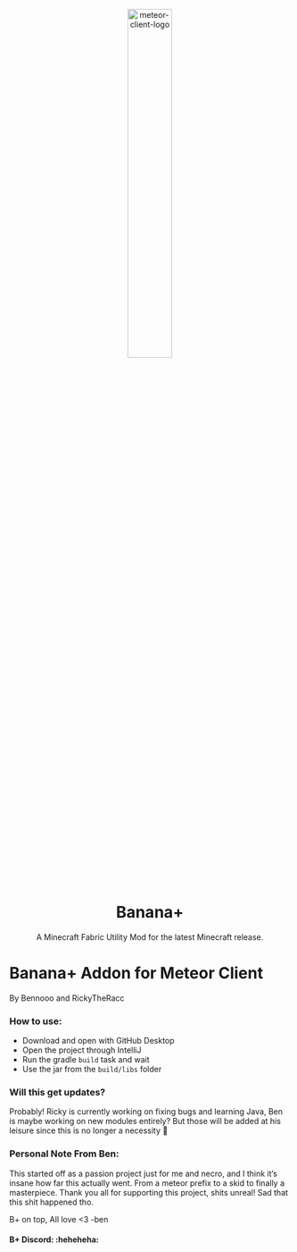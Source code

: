 <p align="center">
<img src="https://raw.githubusercontent.com/Bennooo/banana-for-everyone/main/src/main/resources/assets/bananaplus/logo.png" alt="meteor-client-logo" width="40%"/>
</p>
<h1 align="center">Banana+</h1>
<p align="center">A Minecraft Fabric Utility Mod for the latest Minecraft release.</p>

# Banana+ Addon for Meteor Client

By Bennooo and RickyTheRacc

### How to use:
- Download and open with GitHub Desktop
- Open the project through IntelliJ
- Run the gradle `build` task and wait
- Use the jar from the `build/libs` folder

### Will this get updates?
Probably! Ricky is currently working on fixing bugs and learning Java, Ben is maybe working on new modules entirely? But those will be added at his leisure since this is no longer a necessity :pray:

### Personal Note From Ben: 
This started off as a passion project just for me and necro, and I think it’s insane how far this actually went. From a meteor prefix to a skid to finally a masterpiece. Thank you all for supporting this project, shits unreal! Sad that this shit happened tho.

B+ on top, All love <3  -ben

#### B+ Discord: :heheheha:

